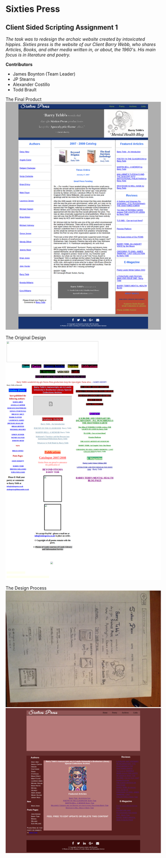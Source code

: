Sixties Press 
==============

Client Sided Scripting Assignment 1
--------------

*The task was to redesign the archaic website created by intoxicated hippies. Sixties
press is the website of our Client Barry Webb, who shares Articles, Books, and other media
written in, or about, the 1960's. His main focus is in literature and poetry.*

**Contributors**
- James Boynton (Team Leader)
- JP Stearns 
- Alexander Costillo 
- Todd Brault

The Final Product
![alt tag](images/finalscreenshot.png)

The Original Design
![alt tag](images/before.png)

The Design Process
![alt tag](images/mock-layout-2.jpg)
![alt tag](images/skelton.png)


